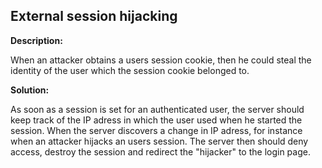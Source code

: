 
External session hijacking
-------

**Description:**

When an attacker obtains a users session cookie, then he could steal the identity of the user which the session cookie belonged to.


**Solution:**

As soon as a session is set for an authenticated user, the server should keep track of the IP adress in which the user used when he started the session. When the server discovers a change in IP adress, for instance when an attacker hijacks an users session. The server then should deny access, destroy the session and redirect the "hijacker" to the login page.

	